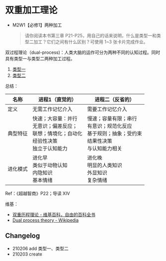 # 双重加工理论

- M2W1【必修1】两种加工
    >请你阅读本书第三章 P21-P25，用自己的话来说明，什么是类型一和类型二加工？它们之间有什么区别？可使用 1~3 张卡片完成作业。

双过程理论（dual-process)：人类大脑的运作可分为两种不同的认知过程。同时具有类型一与类型二两种加工过程。

1. [类型一](210206-类型一.md)
2. [类型二](210206-类型二.md)

总结：

|   名称   |   进程1（直觉的）   |  进程二（反省的）    |
| ---- | ---- | ---- |
|  定义    |  无需工作记忆介入   |   需要工作记忆介入    |
|    典型特征  |    快速；大容量：并行<br>无意识；偏差反应；<br>联想；情境化；自动化<br>经验性决策<br>独立于认知能力  |   慢速；容量有限；串行<br>有意识；规范化反应<br>基于规则；抽象；受约束<br>结果性决策<br>与认知能力相关   |
|    进化模式  |    进化早<br>类似于动物认知<br>内隐知识<br>基本情绪  |   进化晚<br>明显的人类知识<br>外显知识<br>复杂情绪   |

Ref：《超越智商》P22；导读 XIV

维基：

- [双重历程理论 - 维基百科，自由的百科全书](https://zh.wikipedia.org/wiki/%E9%9B%99%E9%87%8D%E6%AD%B7%E7%A8%8B%E7%90%86%E8%AB%96)
- [Dual process theory - Wikipedia](https://en.wikipedia.org/wiki/Dual_process_theory)

## Changelog

- 210206 add 类型一、类型二
- 210203 create